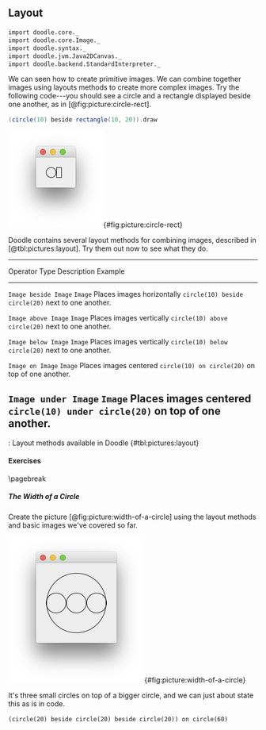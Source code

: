 ## Layout

```tut:invisible
import doodle.core._
import doodle.core.Image._
import doodle.syntax._
import doodle.jvm.Java2DCanvas._
import doodle.backend.StandardInterpreter._
```

We can seen how to create primitive images. We can combine together images using layouts methods to create more complex images. Try the following code---you should see a circle and a rectangle displayed beside one another, as in [@fig:picture:circle-rect].

~~~ scala
(circle(10) beside rectangle(10, 20)).draw
~~~

![A circle beside a rectangle](src/pages/pictures/circle-beside-rectangle.png){#fig:picture:circle-rect}

Doodle contains several layout methods for combining images, described in [@tbl:pictures:layout]. Try them out now to see what they do.

----------------------------------------------------------------------------------------
Operator              Type    Description                Example
--------------------- ------- -------------------------- -------------------------------
`Image beside Image`  `Image` Places images horizontally `circle(10) beside circle(20)`
                              next to one another.

`Image above Image`   `Image` Places images vertically   `circle(10) above circle(20)`
                              next to one another.

`Image below Image`   `Image` Places images vertically   `circle(10) below circle(20)`
                              next to one another.

`Image on Image`      `Image` Places images centered     `circle(10) on circle(20)`
                              on top of one another.

`Image under Image`   `Image` Places images centered     `circle(10) under circle(20)`
                              on top of one another.
----------------------------------------------------------------------------------------

: Layout methods available in Doodle {#tbl:pictures:layout}

#### Exercises

<!-- This page break is needed for PDF layout. Without it the "width of a circle" image is laid out so it is partially off the page -->
\pagebreak

##### The Width of a Circle

Create the picture [@fig:picture:width-of-a-circle] using the layout methods and basic images we've covered so far.

![The width of a circle](src/pages/pictures/width-of-a-circle.png){#fig:picture:width-of-a-circle}

<div class="solution">
It's three small circles on top of a bigger circle, and we can just about state this as is in code.

```tut:book
(circle(20) beside circle(20) beside circle(20)) on circle(60)
```
</div>
